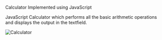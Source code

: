 Calculator Implemented using JavaScript 

JavaScript Calculator which performs all the basic arithmetic operations and displays the output in the textfield.

![Calculator](https://user-images.githubusercontent.com/32956051/104039282-08826780-518b-11eb-9779-d3b05dcd75f1.PNG)
